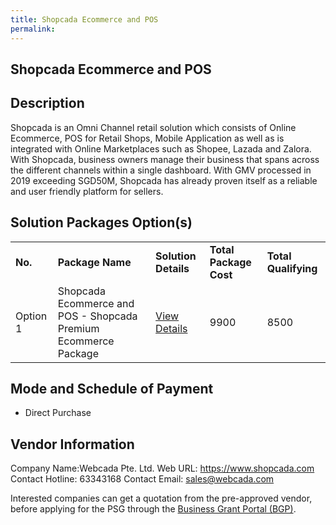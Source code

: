 ```yaml
---
title: Shopcada Ecommerce and POS
permalink: 
---
```


## Shopcada Ecommerce and POS

## Description

Shopcada is an Omni Channel retail solution which consists of Online Ecommerce, POS for Retail Shops, Mobile Application as well as is integrated with Online Marketplaces such as Shopee, Lazada and Zalora. With Shopcada, business owners manage their business that spans across the different channels within a single dashboard. With GMV processed in 2019 exceeding SGD50M, Shopcada has already proven itself as a reliable and user friendly platform for sellers.

## Solution Packages Option(s)

<table>
<tr>
<td><b>No.</b></td>
<td><b>Package Name</b></td>
<td><b>Solution Details</b></td>
<td><b>Total Package Cost</b></td>
<td><b>Total Qualifying</b></td>
</tr>
<tr>
<td>Option 1</td>
<td>Shopcada Ecommerce and POS - Shopcada Premium Ecommerce Package</td>
<td><a href='https://www.gobusiness.gov.sg/images/psg/DesensitisedWebcadaannex3CRwef20May2021_Part_3.pdf'>View Details</a></td>
<td>9900</td>
<td>8500</td>
</tr>
</table>

## Mode and Schedule of Payment

 - Direct Purchase

## Vendor Information

 Company Name:Webcada Pte. Ltd. 
Web URL: https://www.shopcada.com 
Contact Hotline: 63343168 
Contact Email: sales@webcada.com 


Interested companies can get a quotation from the pre-approved vendor, before applying for the PSG through the <a href='https://www.businessgrants.gov.sg/'>Business Grant Portal (BGP)</a>.
